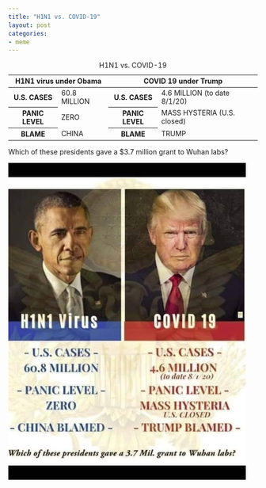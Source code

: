 ```yaml
---
title: "H1N1 vs. COVID-19"
layout: post
categories:
- meme
---
```


<table><caption>H1N1 vs. COVID-19</caption><thead><tr><th colspan="2">H1N1 virus under Obama</th><th colspan="2">COVID 19 under Trump</th></tr></thead><tbody><tr><th>U.S. CASES</th><td>60.8 MILLION</td><th>U.S. CASES</th><td>4.6 MILLION (to date 8/1/20)</td></tr><tr><th>PANIC LEVEL</th><td>ZERO</td><th>PANIC LEVEL</th><td>MASS HYSTERIA (U.S. closed)</td></tr><tr><th>BLAME</th><td>CHINA</td><th>BLAME</th><td>TRUMP</td></tr></tbody></table>

Which of these presidents gave a $3.7 million grant to Wuhan labs?

![H1N1 vs. COVID-19](/assets/img/2020/09/harris-01.jpg "H1N1 vs. COVID-19")
